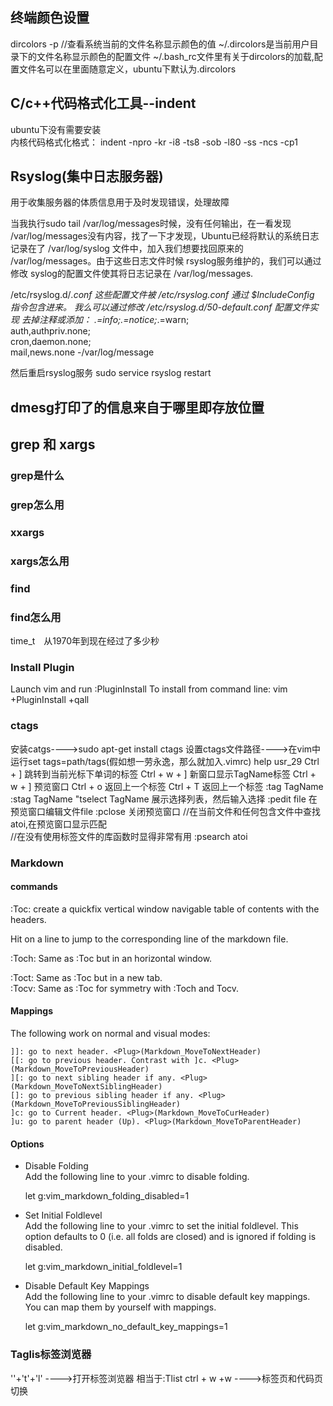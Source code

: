 ## 终端颜色设置

dircolors -p		//查看系统当前的文件名称显示颜色的值
~/.dircolors是当前用户目录下的文件名称显示颜色的配置文件
~/.bash_rc文件里有关于dircolors的加载,配置文件名可以在里面随意定义，ubuntu下默认为.dircolors

## C/c++代码格式化工具--indent

ubuntu下没有需要安装  
内核代码格式化格式：
indent -npro -kr -i8 -ts8 -sob -l80 -ss -ncs -cp1

## Rsyslog(集中日志服务器)
用于收集服务器的体质信息用于及时发现错误，处理故障  

当我执行sudo tail /var/log/messages时候，没有任何输出，在一看发现 /var/log/messages没有内容，找了一下才发现，Ubuntu已经将默认的系统日志记录在了 /var/log/syslog 文件中，加入我们想要找回原来的 /var/log/messages。由于这些日志文件时候 rsyslog服务维护的，我们可以通过修改 syslog的配置文件使其将日志记录在 /var/log/messages.  

/etc/rsyslog.d/*.conf 这些配置文件被 /etc/rsyslog.conf 通过 $IncludeConfig 指令包含进来。
我么可以通过修改 /etc/rsyslog.d/50-default.conf 配置文件实现
去掉注释或添加：
*.=info;*.=notice;*.=warn;\
auth,authpriv.none;\
cron,daemon.none;\
mail,news.none	 -/var/log/message

然后重启rsyslog服务
sudo service rsyslog restart

## dmesg打印了的信息来自于哪里即存放位置


## grep 和 xargs
### grep是什么
### grep怎么用

###	xxargs
### xargs怎么用

### find
### find怎么用

time_t　从1970年到现在经过了多少秒

### Install Plugin
Launch vim and run :PluginInstall
To install from command line: vim +PluginInstall +qall


### ctags
安装catgs---->sudo apt-get install ctags
设置ctags文件路径---->在vim中运行set tags=path/tags(假如想一劳永逸，那么就加入.vimrc)
help usr_29
Ctrl + ]	跳转到当前光标下单词的标签
Ctrl + w + ]	新窗口显示TagName标签
Ctrl + w + ]	预览窗口
Ctrl + o	返回上一个标签
Ctrl + T	返回上一个标签
:tag TagName
:stag TagName
"tselect TagName	展示选择列表，然后输入选择
:pedit	file	在预览窗口编辑文件file
:pclose		关闭预览窗口
//在当前文件和任何包含文件中查找atoi,在预览窗口显示匹配  
//在没有使用标签文件的库函数时显得非常有用
:psearch atoi
### Markdown
#### commands
:Toc: create a quickfix vertical window navigable table of contents with the headers.  
  
Hit <Enter> on a line to jump to the corresponding line of the markdown file.  

:Toch: Same as :Toc but in an horizontal window.  

:Toct: Same as :Toc but in a new tab.  
:Tocv: Same as :Toc for symmetry with :Toch and Tocv.  
#### Mappings
The following work on normal and visual modes:

	]]: go to next header. <Plug>(Markdown_MoveToNextHeader)  
	[[: go to previous header. Contrast with ]c. <Plug>(Markdown_MoveToPreviousHeader)
	][: go to next sibling header if any. <Plug>(Markdown_MoveToNextSiblingHeader)
	[]: go to previous sibling header if any. <Plug>(Markdown_MoveToPreviousSiblingHeader)
	]c: go to Current header. <Plug>(Markdown_MoveToCurHeader)
	]u: go to parent header (Up). <Plug>(Markdown_MoveToParentHeader)

#### Options
* Disable Folding  
Add the following line to your .vimrc to disable folding.

	let g:vim_markdown_folding_disabled=1

* Set Initial Foldlevel  
Add the following line to your .vimrc to set the initial foldlevel. This option defaults to 0 (i.e. all folds are closed) and is ignored if folding is disabled.

	let g:vim_markdown_initial_foldlevel=1

* Disable Default Key Mappings  
Add the following line to your .vimrc to disable default key mappings. You can map them by yourself with <Plug> mappings.

	let g:vim_markdown_no_default_key_mappings=1

### Taglis标签浏览器
'\'+'t'+'l'		---->打开标签浏览器		相当于:Tlist
ctrl + w +w	    ---->标签页和代码页切换





